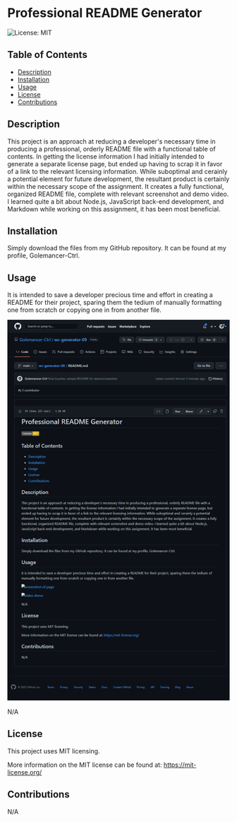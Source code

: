 # Professional README Generator

![License: MIT](https://img.shields.io/badge/License-MIT-yellow.svg)

## Table of Contents
- [Description](#description)
- [Installation](#installation)
- [Usage](#usage)
- [License](#license)
- [Contributions](#contributions)

## Description
This project is an approach at reducing a developer's necessary time in producing a professional, orderly README file with a functional table of contents.  In getting the license information I had initially intended to generate a separate license page, but ended up having to scrap it in favor of a link to the relevant licensing information.  While suboptimal and cerainly a potential element for future development, the resultant product is certainly within the necessary scope of the assignment.  It creates a fully functional, organized README file, complete with relevant screenshot and demo video.  I learned quite a bit about Node.js, JavaScript back-end development, and Markdown while working on this assignment, it has been most beneficial.

## Installation
Simply download the files from my GitHub repository.  It can be found at my profile, Golemancer-Ctrl.

## Usage
It is intended to save a developer precious time and effort in creating a README for their project, sparing them the tedium of manually formatting one from scratch or copying one in from another file.

![screenshot of page](./utils/assets/sampleREADME.png)

N/A

## License
This project uses MIT licensing.

More information on the MIT license can be found at:
https://mit-license.org/

## Contributions
N/A


